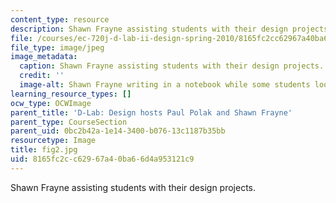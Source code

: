 ```yaml
---
content_type: resource
description: Shawn Frayne assisting students with their design projects.
file: /courses/ec-720j-d-lab-ii-design-spring-2010/8165fc2cc62967a40ba66d4a953121c9_fig2.jpg
file_type: image/jpeg
image_metadata:
  caption: Shawn Frayne assisting students with their design projects.
  credit: ''
  image-alt: Shawn Frayne writing in a notebook while some students look on.
learning_resource_types: []
ocw_type: OCWImage
parent_title: 'D-Lab: Design hosts Paul Polak and Shawn Frayne'
parent_type: CourseSection
parent_uid: 0bc2b42a-1e14-3400-b076-13c1187b35bb
resourcetype: Image
title: fig2.jpg
uid: 8165fc2c-c629-67a4-0ba6-6d4a953121c9
---
```

Shawn Frayne assisting students with their design projects.

